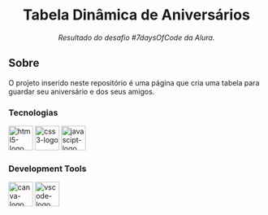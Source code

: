 <h1 align="center">Tabela Dinâmica de Aniversários</h1>
<p align="center"><i>Resultado do desafio #7daysOfCode da Alura.</i></p>





##  Sobre
 O projeto inserido neste repositório  é uma página que cria uma tabela para guardar seu aniversário e dos seus amigos.

### Tecnologias
<p display="inline-block">
  <img width="48" src="https://cdn.jsdelivr.net/gh/devicons/devicon/icons/html5/html5-original.svg" alt="html5-logo"/>
  <img width="48" src="https://cdn.jsdelivr.net/gh/devicons/devicon/icons/css3/css3-original.svg" alt="css3-logo"/>
  <img width="48" src="https://cdn.jsdelivr.net/gh/devicons/devicon/icons/javascript/javascript-original.svg" alt="javascipt-logo"/>
</p>
                                                                                                  
### Development Tools

<p display="inline-block">
  <img width="48" src="https://cdn.jsdelivr.net/gh/devicons/devicon/icons/canva/canva-original.svg" alt="canva-logo"/>
  <img width="48" src="https://cdn.jsdelivr.net/gh/devicons/devicon/icons/visualstudio/visualstudio-plain.svg" alt="vscode-logo"/>
</p>



